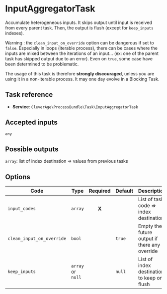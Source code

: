 InputAggregatorTask
===============

Accumulate heterogeneous inputs. It skips output until input is received from every parent task. Then, the output is flush (except for `keep_inputs` indexes).

Warning : the `clean_input_on_override` option can be dangerous if set to `false`. Especially in loops (iterable process), there can be cases where the inputs are mixed between the iterations of an input... (ex: one of the parent task has skipped output due to an error). Even on `true`, some case have been determined to be problematic.

The usage of this task is therefore **strongly discouraged**, unless you are using it in a non-iterable process. It may one day evolve in a Blocking Task.

Task reference
--------------

* **Service**: `CleverAge\ProcessBundle\Task\InputAggregatorTask`

Accepted inputs
---------------

`any`

Possible outputs
----------------

`array`: list of index destination => values from previous tasks

Options
-------

| Code | Type | Required | Default | Description |
| ---- | ---- | :------: | ------- | ----------- |
| `input_codes` | `array` | **X** | | List of task code => index destination |
| `clean_input_on_override` | `bool` | | `true` | Empty the future output if there any override |
| `keep_inputs` | `array` or `null` | | `null` | List of index destination to keep on flush |


